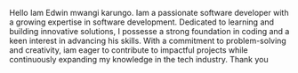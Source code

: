 Hello Iam Edwin mwangi karungo. Iam  a passionate software developer with a growing expertise in software development. Dedicated to learning and building innovative solutions, I possesse a strong foundation in coding and a keen interest in advancing his skills. With a commitment to problem-solving and creativity, iam  eager to contribute to impactful projects while continuously expanding my knowledge in the tech industry. Thank you
